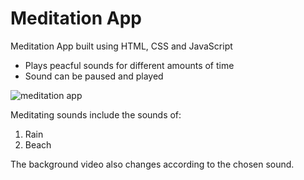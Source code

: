 # Meditation App
Meditation App built using HTML, CSS and JavaScript
- Plays peacful sounds for different amounts of time
- Sound can be paused and played

![meditation app](https://user-images.githubusercontent.com/85281998/125458476-76971fc8-f01e-48b7-a8b0-ea073ea04525.png)

Meditating sounds include the sounds of:
1. Rain
2. Beach

The background video also changes according to the chosen sound.
